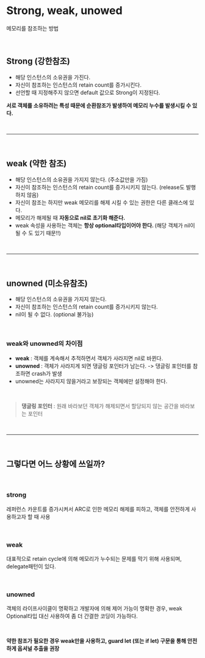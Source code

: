 # <b> Strong, weak, unowed</b>
메모리를 참조하는 방법  

<br>

## <b> Strong (강한참조) </b>
- 해당 인스턴스의 소유권을 가진다.
- 자신이 참조하는 인스턴스의 retain count를 증가시킨다.
- 선언할 때 지정해주지 않으면 default 값으로 Strong이 지정된다.  

<b> 서로 객체를 소유하려는 특성 때문에 순환참조가 발생하여 메모리 누수를 발생시킬 수 있다. </b>

<br>

<hr>

<br>

## <b> weak (약한 참조) </b>
- 해당 인스턴스의 소유권을 가지지 않는다. (주소값만을 가짐)
- 자신이 참조하는 인스턴스의 retain count를 증가시키지 않는다. (release도 발행하지 않음)
- 자신이 참조는 하지만 weak 메모리를 해제 시킬 수 있는 권한은 다른 클래스에 있다.
- 메모리가 해제될 때 <b> 자동으로 nil로 초기화 해준다. </b>
- weak 속성을 사용하는 객체는 <b> 항상 optional타입이어야 한다. </b> (해당 객체가 nil이 될 수 도 있기 때문!!)

<br>

<hr>

<br>

## <b> unowned (미소유참조) </b>
- 해당 인스턴스의 소유권을 가지지 않는다.
- 자신이 참조하는 인스턴스의 retain count를 증가시키지 않는다.
- nil이 될 수 없다. (optional 불가능)

<br>

### <b> weak와 unowned의 차이점 </b>
- <b> weak </b> : 객체를 계속해서 추적하면서 객체가 사라지면 nil로 바뀐다.
- <b> unowned </b> : 객체가 사라지게 되면 댕글링 포인터가 남는다. -> 댕글링 포인터를 참조하면 crash가 발생
- unowned는 사라지지 않을거라고 보장되는 객체에만 설정해야 한다.

<br>

> <b> 댕글링 포인터 </b> : 원래 바라보던 객체가 해제되면서 할당되지 않는 공간을 바라보는 포인터

<br>

<hr>

<br>

## <b> 그렇다면 어느 상황에 쓰일까? </b>

<br>

### <b> strong </b>
레퍼런스 카운트를 증가시켜서 ARC로 인한 메모리 해제를 피하고, 객체를 안전하게 사용하고자 할 때 사용

<br>

### <b> weak </b>
대표적으로 retain cycle에 의해 메모리가 누수되는 문제를 막기 위해 사용되며, delegate패턴이 있다.

<br>

### <b> unowned </b>
객체의 라이프사이클이 명확하고 개발자에 의해 제어 가능이 명확한 경우, weak Optional타입 대신 사용하여 좀 더 간결한 코딩이 가능하다. 

<br>

<b> 약한 참조가 필요한 경우 weak만을 사용하고, guard let (또는 if let) 구문을 통해 안전하게 옵셔널 추출을 권장 </b>
